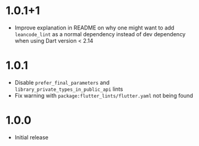 # 1.0.1+1

- Improve explanation in README on why one might want to add `leancode_lint` as
  a normal dependency instead of dev dependency when using Dart version < 2.14

# 1.0.1

- Disable `prefer_final_parameters` and `library_private_types_in_public_api`
  lints
- Fix warning with `package:flutter_lints/flutter.yaml` not being found

# 1.0.0

- Initial release
